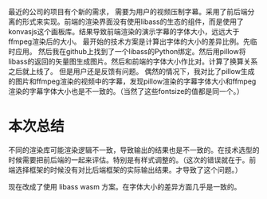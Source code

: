 最近的公司的项目有个新的需求， 需要为用户的视频压制字幕。采用了前后端分离的形式来实现。前端的渲染界面没有使用libass的生态的组件，而是使用了konvasjs这个画板库。结果导致前端渲染的演示字幕的字体大小，远远大于ffmpeg渲染后的大小。
最开始的技术方案是计算出字体的大小的差异比例。先临时应用。
然后我在github上找到了一个libass的Python绑定。然后用pillow将libass的返回的矢量图生成图片。然后和前端的字体大小作比对。计算了换算关系之后就上线了。
但是用户还是反馈有问题。
偶然的情况下，我对比了pillow生成的图片和ffmpeg渲染的视频中的字幕，发现pillow渲染的字幕字体大小和ffmpeg渲染的字幕字体大小也是不一致的。（当然了这些fontsize的值都是同一个。）
# 本次总结
不同的渲染库可能渲染逻辑不一致，导致输出的结果也是不一致的。在技术选型的时候需要把前后端的一起来评估。特别是有样式调整的。（这次的错误就在于。前端选择框架的时候没有对比后端框架的实际输出结果。才导致了这个问题。）

现在改成了使用 libass wasm 方案。在字体大小的差异方面几乎是一致的。 
